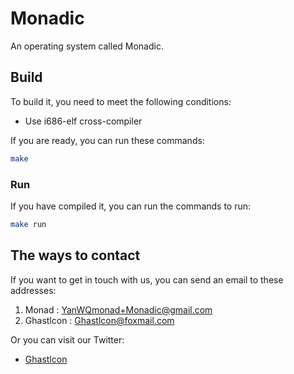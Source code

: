 # Monadic
An operating system called Monadic.

## Build
To build it, you need to meet the following conditions:  
- Use i686-elf cross-compiler  

If you are ready, you can run these commands:  
``` bash
make
```
### Run
If you have compiled it, you can run the commands to run:
``` bash
make run
```

## The ways to contact
If you want to get in touch with us, you can send an email to these addresses:    
1. Monad : [YanWQmonad+Monadic@gmail.com](mailto:YanWQmonad+Monadic@gmail.com)  
2. Ghastlcon : [Ghastlcon@foxmail.com](mailto:Ghastlcon@foxmail.com)

Or you can visit our Twitter:  
- [Ghastlcon](https://twitter.com/Ghastlcon)
